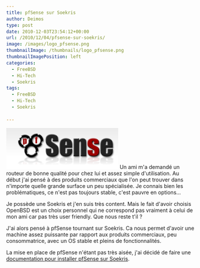 ```yaml
---
title: pfSense sur Soekris
author: Deimos
type: post
date: 2010-12-03T23:54:12+00:00
url: /2010/12/04/pfsense-sur-soekris/
image: /images/logo_pfsense.png
thumbnailImage: /thumbnails/logo_pfsense.png
thumbnailImagePosition: left
categories:
  - FreeBSD
  - Hi-Tech
  - Soekris
tags:
  - FreeBSD
  - Hi-Tech
  - Soekris

---
```

![pfsense](/images/logo_pfsense.png)
Un ami m'a demandé un routeur de bonne qualité pour chez lui et assez simple d'utilisation. Au début j'ai pensé à des produits commerciaux que l'on peut trouver dans n'importe quelle grande surface un peu spécialisée. Je connais bien les problématiques, ce n'est pas toujours stable, c'est pauvre en options...

Je possède une Soekris et j'en suis très content. Mais le fait d'avoir choisis OpenBSD est un choix personnel qui ne correspond pas vraiment à celui de mon ami car pas très user friendly. Que nous reste t'il ?

J'ai alors pensé à pfSense tournant sur Soekris. Ca nous permet d'avoir une machine assez puissante par rapport aux produits commerciaux, peu consommatrice, avec un OS stable et pleins de fonctionnalités.

La mise en place de pfSense n'étant pas très aisée, j'ai décidé de faire une [documentation pour installer pfSense sur Soekris](http://wiki.deimos.fr/Installer_pfSense_sur_Soekris).